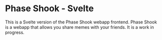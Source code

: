 # Phase Shook - Svelte

This is a Svelte version of the Phase Shook webapp frontend. Phase Shook is a webapp that allows you share memes with your friends. It is a work in progress.